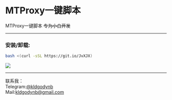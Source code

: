 # MTProxy一键脚本
MTProxy一键脚本
<del>专为小白开发</del>
<hr>

### 安装/卸载:

```BASH
bash <(curl -sSL https://git.io/JvXJX)
```

<img src="https://backblazebimg.2002000.xyz/file/imgurllx/imgs/2020/03/ce64ba572ac53877.png" />

<hr>

联系我：
<br>
Telegram:<a href="//t.me/KLDGodYnb" target="_blank">@kldgodynb</a>
<br>
Mail:<a href="mailto:kldgodynb@gmail.com" target="_blank">kldgodynb@gmail.com</a>
